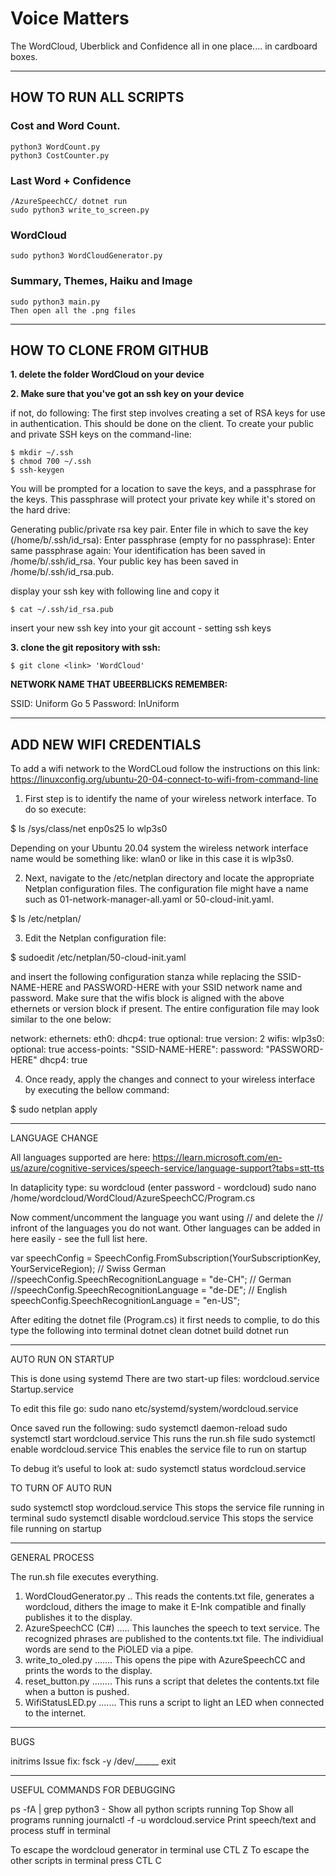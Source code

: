 # Voice Matters
The WordCloud, Uberblick and Confidence all in one place.... in cardboard boxes.
 
  ******************************************************************************
## HOW TO RUN ALL SCRIPTS

### Cost and Word Count.
	python3 WordCount.py
	python3 CostCounter.py

### Last Word + Confidence
   	/AzureSpeechCC/ dotnet run
   	sudo python3 write_to_screen.py

### WordCloud
   	sudo python3 WordCloudGenerator.py

### Summary, Themes, Haiku and Image
	sudo python3 main.py
   	Then open all the .png files 

  ******************************************************************************
## HOW TO CLONE FROM GITHUB

**1. delete the folder WordCloud on your device**

**2. Make sure that you've got an ssh key on your device**

if not, do following:
The first step involves creating a set of RSA keys for use in authentication.
This should be done on the client.
To create your public and private SSH keys on the command-line:
```
$ mkdir ~/.ssh
$ chmod 700 ~/.ssh
$ ssh-keygen
```
You will be prompted for a location to save the keys, and a passphrase for the keys. This passphrase will protect your private key while it's stored on the hard drive:

Generating public/private rsa key pair.
Enter file in which to save the key (/home/b/.ssh/id_rsa):
Enter passphrase (empty for no passphrase):
Enter same passphrase again:
Your identification has been saved in /home/b/.ssh/id_rsa.
Your public key has been saved in /home/b/.ssh/id_rsa.pub.

display your ssh key with following line and copy it
```
$ cat ~/.ssh/id_rsa.pub
```
insert your new ssh key into your git account - setting ssh keys

**3. clone the git repository with ssh:**
```
$ git clone <link> 'WordCloud'
```

**NETWORK NAME THAT UBEERBLICKS REMEMBER:**

SSID: Uniform Go 5
Password: InUniform

  ******************************************************************************
## ADD NEW WIFI CREDENTIALS

To add a wifi network to the WordCLoud follow the instructions on this link:
https://linuxconfig.org/ubuntu-20-04-connect-to-wifi-from-command-line


1. First step is to identify the name of your wireless network interface. To do so execute:

$ ls /sys/class/net
enp0s25  lo  wlp3s0

Depending on your Ubuntu 20.04 system the wireless network interface name would be something like: wlan0 or like in this case it is wlp3s0.

2. Next, navigate to the /etc/netplan directory and locate the appropriate Netplan configuration files. The configuration file might have a name such as 01-network-manager-all.yaml or 50-cloud-init.yaml.

$ ls /etc/netplan/

3. Edit the Netplan configuration file:
   
$ sudoedit /etc/netplan/50-cloud-init.yaml

and insert the following configuration stanza while replacing the SSID-NAME-HERE and PASSWORD-HERE with your SSID network name and password. Make sure that the wifis block is aligned with the above ethernets or version block if present. The entire configuration file may look similar to the one below:

network:
    ethernets:
        eth0:
            dhcp4: true
            optional: true
    version: 2
    wifis:
        wlp3s0:
            optional: true
            access-points:
                "SSID-NAME-HERE":
                    password: "PASSWORD-HERE"
            dhcp4: true

4. Once ready, apply the changes and connect to your wireless interface by executing the bellow command:

$ sudo netplan apply


 ******************************************************************************
LANGUAGE CHANGE

All languages supported are here: https://learn.microsoft.com/en-us/azure/cognitive-services/speech-service/language-support?tabs=stt-tts

In dataplicity type:
su wordcloud
(enter password - wordcloud)
sudo nano /home/wordcloud/WordCloud/AzureSpeechCC/Program.cs

Now comment/uncomment the language you want using // and delete the // infront of the languages you do not want. Other languages can be added in here easily - see the full list here.


var speechConfig = SpeechConfig.FromSubscription(YourSubscriptionKey, YourServiceRegion);
        // Swiss German
        //speechConfig.SpeechRecognitionLanguage = "de-CH";
        // German
        //speechConfig.SpeechRecognitionLanguage = "de-DE";
        // English
        speechConfig.SpeechRecognitionLanguage = "en-US";



After editing the dotnet file (Program.cs) it first needs to complie, to do this type the following into terminal
dotnet clean
dotnet build
dotnet run

 ******************************************************************************
 AUTO RUN ON STARTUP
 
 This is done using systemd
There are two start-up files:
wordcloud.service
Startup.service

 To edit this file go:
 sudo nano etc/systemd/system/wordcloud.service
 
 Once saved run the following:
 sudo systemctl daemon-reload
 sudo systemctl start wordcloud.service		This runs the run.sh file
 sudo systemctl enable wordcloud.service	This enables the service file to run on startup


To debug it’s useful to look at:
 sudo systemctl status wordcloud.service

		
 
 TO TURN OF AUTO RUN
 
 sudo systemctl stop wordcloud.service		This stops the service file running in terminal
 sudo systemctl disable wordcloud.service	This stops the service file running on startup
 

 ******************************************************************************
GENERAL PROCESS

The run.sh file executes everything.
1. WordCloudGenerator.py .. This reads the contents.txt file, generates a wordcloud, dithers the image to make it E-Ink compatible and finally publishes it to the display.
2. AzureSpeechCC (C#) ..... This launches the speech to text service. The recognized phrases are published to the contents.txt file. The individiual words are send to the PiOLED via a pipe.
3. write_to_oled.py ....... This opens the pipe with AzureSpeechCC and prints the words to the display.
4. reset_button.py ........ This runs a script that deletes the contents.txt file when a button is pushed.
5. WifiStatusLED.py ....... This runs a script to light an LED when connected to the internet.


******************************************************************************
BUGS

initrims Issue fix:
fsck -y /dev/______
exit

 ******************************************************************************
USEFUL COMMANDS FOR DEBUGGING

ps -fA | grep python3 - 		Show all python scripts running
Top					Show all programs running
journalctl -f -u wordcloud.service	Print speech/text and process stuff in terminal

To escape the wordcloud generator in terminal use CTL Z
To escape the other scripts in terminal press CTL C
